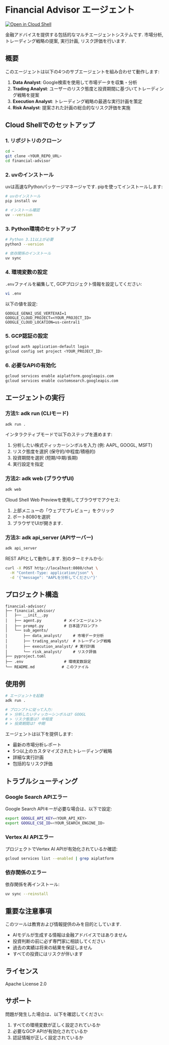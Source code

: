 # Financial Advisor エージェント

[![Open in Cloud Shell](https://gstatic.com/cloudssh/images/open-btn.png)](https://ssh.cloud.google.com/cloudshell/open?cloudshell_git_repo=https://github.com/jupemara/agents&cloudshell_tutorial=tutorial.md&cloudshell_workspace=financial-advisor&cloudshell_git_branch=main)

金融アドバイスを提供する包括的なマルチエージェントシステムです. 市場分析, トレーディング戦略の提案, 実行計画, リスク評価を行います.

## 概要

このエージェントは以下の4つのサブエージェントを組み合わせて動作します:

1. **Data Analyst**: Google検索を使用して市場データを収集・分析
2. **Trading Analyst**: ユーザーのリスク態度と投資期間に基づいてトレーディング戦略を提案
3. **Execution Analyst**: トレーディング戦略の最適な実行計画を策定
4. **Risk Analyst**: 提案された計画の総合的なリスク評価を実施

## Cloud Shellでのセットアップ

### 1. リポジトリのクローン

```bash
cd ~
git clone <YOUR_REPO_URL>
cd financial-advisor
```

### 2. uvのインストール

uvは高速なPythonパッケージマネージャです. pipを使ってインストールします:

```bash
# uvのインストール
pip install uv

# インストール確認
uv --version
```

### 3. Python環境のセットアップ

```bash
# Python 3.11以上が必要
python3 --version

# 依存関係のインストール
uv sync
```

### 4. 環境変数の設定

`.env`ファイルを編集して, GCPプロジェクト情報を設定してください:

```bash
vi .env
```

以下の値を設定:
```
GOOGLE_GENAI_USE_VERTEXAI=1
GOOGLE_CLOUD_PROJECT=<YOUR_PROJECT_ID>
GOOGLE_CLOUD_LOCATION=us-central1
```

### 5. GCP認証の設定

```bash
gcloud auth application-default login
gcloud config set project <YOUR_PROJECT_ID>
```

### 6. 必要なAPIの有効化

```bash
gcloud services enable aiplatform.googleapis.com
gcloud services enable customsearch.googleapis.com
```

## エージェントの実行

### 方法1: adk run (CLIモード)

```bash
adk run .
```

インタラクティブモードで以下のステップを進めます:
1. 分析したい株式ティッカーシンボルを入力 (例: AAPL, GOOGL, MSFT)
2. リスク態度を選択 (保守的/中程度/積極的)
3. 投資期間を選択 (短期/中期/長期)
4. 実行設定を指定

### 方法2: adk web (ブラウザUI)

```bash
adk web
```

Cloud Shell Web Previewを使用してブラウザでアクセス:
1. 上部メニューの「ウェブでプレビュー」をクリック
2. ポート8080を選択
3. ブラウザでUIが開きます.

### 方法3: adk api_server (APIサーバー)

```bash
adk api_server
```

REST APIとして動作します. 別のターミナルから:

```bash
curl -X POST http://localhost:8080/chat \
  -H "Content-Type: application/json" \
  -d '{"message": "AAPLを分析してください"}'
```

## プロジェクト構造

```
financial-advisor/
├── financial_advisor/
│   ├── __init__.py
│   ├── agent.py          # メインエージェント
│   ├── prompt.py         # 日本語プロンプト
│   └── sub_agents/
│       ├── data_analyst/     # 市場データ分析
│       ├── trading_analyst/  # トレーディング戦略
│       ├── execution_analyst/ # 実行計画
│       └── risk_analyst/     # リスク評価
├── pyproject.toml
├── .env                  # 環境変数設定
└── README.md            # このファイル
```

## 使用例

```bash
# エージェントを起動
adk run .

# プロンプトに従って入力:
# > 分析したいティッカーシンボルは? GOOGL
# > リスク態度は? 中程度
# > 投資期間は? 中期
```

エージェントは以下を提供します:
- 最新の市場分析レポート
- 5つ以上のカスタマイズされたトレーディング戦略
- 詳細な実行計画
- 包括的なリスク評価

## トラブルシューティング

### Google Search APIエラー

Google Search APIキーが必要な場合は、以下で設定:

```bash
export GOOGLE_API_KEY=<YOUR_API_KEY>
export GOOGLE_CSE_ID=<YOUR_SEARCH_ENGINE_ID>
```

### Vertex AI APIエラー

プロジェクトでVertex AI APIが有効化されているか確認:

```bash
gcloud services list --enabled | grep aiplatform
```

### 依存関係のエラー

依存関係を再インストール:

```bash
uv sync --reinstall
```

## 重要な注意事項

このツールは教育および情報提供のみを目的としています.
- AIモデルが生成する情報は金融アドバイスではありません
- 投資判断の前に必ず専門家に相談してください
- 過去の実績は将来の結果を保証しません
- すべての投資にはリスクが伴います

## ライセンス

Apache License 2.0

## サポート

問題が発生した場合は、以下を確認してください:
1. すべての環境変数が正しく設定されているか
2. 必要なGCP APIが有効化されているか
3. 認証情報が正しく設定されているか
